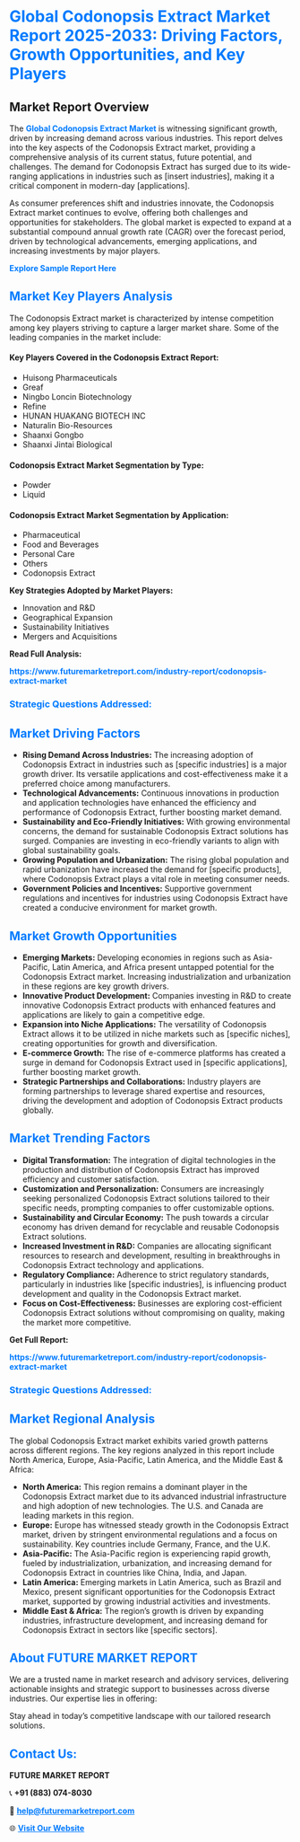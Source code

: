 <h1 style="color: #007BFF;">Global Codonopsis Extract Market Report 2025-2033: Driving Factors, Growth Opportunities, and Key Players</h1>

<section id="overview">
<h2>Market Report Overview</h2>
<p>The <a href="https://www.futuremarketreport.com/industry-report/codonopsis-extract-market" style="color: #007BFF; text-decoration: none;"><strong>Global Codonopsis Extract Market</strong></a> is witnessing significant growth, driven by increasing demand across various industries. This report delves into the key aspects of the Codonopsis Extract market, providing a comprehensive analysis of its current status, future potential, and challenges. The demand for Codonopsis Extract has surged due to its wide-ranging applications in industries such as [insert industries], making it a critical component in modern-day [applications].</p>
<p>As consumer preferences shift and industries innovate, the Codonopsis Extract market continues to evolve, offering both challenges and opportunities for stakeholders. The global market is expected to expand at a substantial compound annual growth rate (CAGR) over the forecast period, driven by technological advancements, emerging applications, and increasing investments by major players.</p>
</section>

<section id="overview">
<p><a href="https://www.futuremarketreport.com/request-sample/reportId=125698" style="color: #007BFF; text-decoration: none;"><strong>Explore Sample Report Here</strong></a></p>
</section>

<section id="key-players">
<h2 style="color: #007BFF;">Market Key Players Analysis</h2>
<p>The Codonopsis Extract market is characterized by intense competition among key players striving to capture a larger market share. Some of the leading companies in the market include:</p>
<h4>Key Players Covered in the Codonopsis Extract Report:</h4>
<ul><li>Huisong Pharmaceuticals</li><li>Greaf</li><li>Ningbo Loncin Biotechnology</li><li>Refine</li><li>HUNAN HUAKANG BIOTECH INC</li><li>Naturalin Bio-Resources</li><li>Shaanxi Gongbo</li><li>Shaanxi Jintai Biological</li></ul>
<h4>Codonopsis Extract Market Segmentation by Type:</h4>
<ul><li>Powder</li><li>Liquid</li></ul>

<h4>Codonopsis Extract Market Segmentation by Application:</h4>
<ul><li>Pharmaceutical</li><li>Food and Beverages</li><li>Personal Care</li><li>Others</li><li>Codonopsis Extract</li></ul>
<p><strong>Key Strategies Adopted by Market Players:</strong></p>
<ul>
<li>Innovation and R&D</li>
<li>Geographical Expansion</li>
<li>Sustainability Initiatives</li>
<li>Mergers and Acquisitions</li>
</ul>
</section>

<section>
<p><strong>Read Full Analysis: </strong></p><a href="https://www.futuremarketreport.com/industry-report/codonopsis-extract-market" style="color: #007BFF; text-decoration: none;"><strong>https://www.futuremarketreport.com/industry-report/codonopsis-extract-market</strong></a>
<h3 style="color: #007BFF;">Strategic Questions Addressed:</h3>
</section>

<section id="driving-factors">
<h2 style="color: #007BFF;">Market Driving Factors</h2>
<ul>
<li><strong>Rising Demand Across Industries:</strong> The increasing adoption of Codonopsis Extract in industries such as [specific industries] is a major growth driver. Its versatile applications and cost-effectiveness make it a preferred choice among manufacturers.</li>
<li><strong>Technological Advancements:</strong> Continuous innovations in production and application technologies have enhanced the efficiency and performance of Codonopsis Extract, further boosting market demand.</li>
<li><strong>Sustainability and Eco-Friendly Initiatives:</strong> With growing environmental concerns, the demand for sustainable Codonopsis Extract solutions has surged. Companies are investing in eco-friendly variants to align with global sustainability goals.</li>
<li><strong>Growing Population and Urbanization:</strong> The rising global population and rapid urbanization have increased the demand for [specific products], where Codonopsis Extract plays a vital role in meeting consumer needs.</li>
<li><strong>Government Policies and Incentives:</strong> Supportive government regulations and incentives for industries using Codonopsis Extract have created a conducive environment for market growth.</li>
</ul>
</section>

<section id="growth-opportunities">
<h2 style="color: #007BFF;">Market Growth Opportunities</h2>
<ul>
<li><strong>Emerging Markets:</strong> Developing economies in regions such as Asia-Pacific, Latin America, and Africa present untapped potential for the Codonopsis Extract market. Increasing industrialization and urbanization in these regions are key growth drivers.</li>
<li><strong>Innovative Product Development:</strong> Companies investing in R&D to create innovative Codonopsis Extract products with enhanced features and applications are likely to gain a competitive edge.</li>
<li><strong>Expansion into Niche Applications:</strong> The versatility of Codonopsis Extract allows it to be utilized in niche markets such as [specific niches], creating opportunities for growth and diversification.</li>
<li><strong>E-commerce Growth:</strong> The rise of e-commerce platforms has created a surge in demand for Codonopsis Extract used in [specific applications], further boosting market growth.</li>
<li><strong>Strategic Partnerships and Collaborations:</strong> Industry players are forming partnerships to leverage shared expertise and resources, driving the development and adoption of Codonopsis Extract products globally.</li>
</ul>
</section>

<section id="trending-factors">
<h2 style="color: #007BFF;">Market Trending Factors</h2>
<ul>
<li><strong>Digital Transformation:</strong> The integration of digital technologies in the production and distribution of Codonopsis Extract has improved efficiency and customer satisfaction.</li>
<li><strong>Customization and Personalization:</strong> Consumers are increasingly seeking personalized Codonopsis Extract solutions tailored to their specific needs, prompting companies to offer customizable options.</li>
<li><strong>Sustainability and Circular Economy:</strong> The push towards a circular economy has driven demand for recyclable and reusable Codonopsis Extract solutions.</li>
<li><strong>Increased Investment in R&D:</strong> Companies are allocating significant resources to research and development, resulting in breakthroughs in Codonopsis Extract technology and applications.</li>
<li><strong>Regulatory Compliance:</strong> Adherence to strict regulatory standards, particularly in industries like [specific industries], is influencing product development and quality in the Codonopsis Extract market.</li>
<li><strong>Focus on Cost-Effectiveness:</strong> Businesses are exploring cost-efficient Codonopsis Extract solutions without compromising on quality, making the market more competitive.</li>
</ul>
</section>

<section>
<p><strong>Get Full Report: </strong></p><a href="https://www.futuremarketreport.com/industry-report/codonopsis-extract-market" style="color: #007BFF; text-decoration: none;"><strong>https://www.futuremarketreport.com/industry-report/codonopsis-extract-market</strong></a>
<h3 style="color: #007BFF;">Strategic Questions Addressed:</h3>
</section>


<section id="regional-analysis">
<h2 style="color: #007BFF;">Market Regional Analysis</h2>
<p>The global Codonopsis Extract market exhibits varied growth patterns across different regions. The key regions analyzed in this report include North America, Europe, Asia-Pacific, Latin America, and the Middle East & Africa:</p>
<ul>
<li><strong>North America:</strong> This region remains a dominant player in the Codonopsis Extract market due to its advanced industrial infrastructure and high adoption of new technologies. The U.S. and Canada are leading markets in this region.</li>
<li><strong>Europe:</strong> Europe has witnessed steady growth in the Codonopsis Extract market, driven by stringent environmental regulations and a focus on sustainability. Key countries include Germany, France, and the U.K.</li>
<li><strong>Asia-Pacific:</strong> The Asia-Pacific region is experiencing rapid growth, fueled by industrialization, urbanization, and increasing demand for Codonopsis Extract in countries like China, India, and Japan.</li>
<li><strong>Latin America:</strong> Emerging markets in Latin America, such as Brazil and Mexico, present significant opportunities for the Codonopsis Extract market, supported by growing industrial activities and investments.</li>
<li><strong>Middle East & Africa:</strong> The region’s growth is driven by expanding industries, infrastructure development, and increasing demand for Codonopsis Extract in sectors like [specific sectors].</li>
</ul>
</section>

<footer>
<h2 style="color: #007BFF;">About FUTURE MARKET REPORT</h2>
<p>We are a trusted name in market research and advisory services, delivering actionable insights and strategic support to businesses across diverse industries. Our expertise lies in offering:</p>

<p>Stay ahead in today’s competitive landscape with our tailored research solutions.</p>

<h2 style="color: #007BFF;">Contact Us:</h2>
<p><strong>FUTURE MARKET REPORT</strong></p>
<p>📞 <strong>+91 (883) 074-8030</strong></p>
<p>📧 <strong><a href="mailto:help@futuremarketreport.com" style="color: #007BFF;">help@futuremarketreport.com</a></strong></p>
<p>🌐 <strong><a href="https://www.futuremarketreport.com/" style="color: #007BFF;">Visit Our Website</a></strong></p>
</footer>